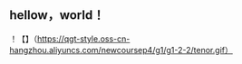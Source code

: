 ## hellow，world！
！【】（https://qgt-style.oss-cn-hangzhou.aliyuncs.com/newcoursep4/g1/g1-2-2/tenor.gif）
